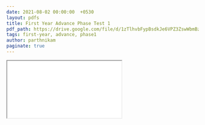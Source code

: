 ```yaml
---
date: 2021-08-02 00:00:00  +0530
layout: pdfs
title: First Year Advance Phase Test 1
pdf_path: https://drive.google.com/file/d/1zTlhvbFypBsdkJe6VPZ3ZswWbmBzaLbn/view?usp=drive_link
tags: first-year, advance, phase1
author: parthnikam
paginate: true
---
```


<iframe class="embed-pdf" src="{{ page.pdf_path }}#toolbar=0" seamless="seamless" scrolling="no" style="overflow:hidden"></iframe>
